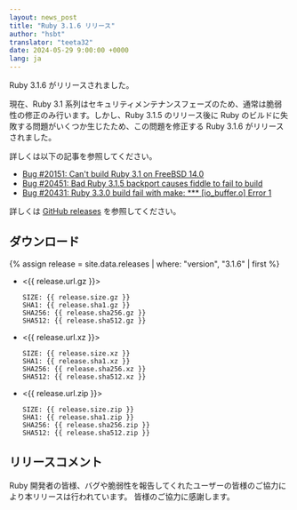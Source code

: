 ```yaml
---
layout: news_post
title: "Ruby 3.1.6 リリース"
author: "hsbt"
translator: "teeta32"
date: 2024-05-29 9:00:00 +0000
lang: ja
---
```


Ruby 3.1.6 がリリースされました。

現在、Ruby 3.1 系列はセキュリティメンテナンスフェーズのため、通常は脆弱性の修正のみ行います。しかし、Ruby 3.1.5 のリリース後に Ruby のビルドに失敗する問題がいくつか生じたため、この問題を修正する Ruby 3.1.6 がリリースされました。

詳しくは以下の記事を参照してください。

* [Bug #20151: Can't build Ruby 3.1 on FreeBSD 14.0](https://bugs.ruby-lang.org/issues/20151)
* [Bug #20451: Bad Ruby 3.1.5 backport causes fiddle to fail to build](https://bugs.ruby-lang.org/issues/20451)
* [Bug #20431: Ruby 3.3.0 build fail with make: *** \[io_buffer.o\] Error 1](https://bugs.ruby-lang.org/issues/20431)

詳しくは [GitHub releases](https://github.com/ruby/ruby/releases/tag/v3_1_6) を参照してください。

## ダウンロード

{% assign release = site.data.releases | where: "version", "3.1.6" | first %}

* <{{ release.url.gz }}>

      SIZE: {{ release.size.gz }}
      SHA1: {{ release.sha1.gz }}
      SHA256: {{ release.sha256.gz }}
      SHA512: {{ release.sha512.gz }}

* <{{ release.url.xz }}>

      SIZE: {{ release.size.xz }}
      SHA1: {{ release.sha1.xz }}
      SHA256: {{ release.sha256.xz }}
      SHA512: {{ release.sha512.xz }}

* <{{ release.url.zip }}>

      SIZE: {{ release.size.zip }}
      SHA1: {{ release.sha1.zip }}
      SHA256: {{ release.sha256.zip }}
      SHA512: {{ release.sha512.zip }}

## リリースコメント

Ruby 開発者の皆様、バグや脆弱性を報告してくれたユーザーの皆様のご協力により本リリースは行われています。
皆様のご協力に感謝します。
